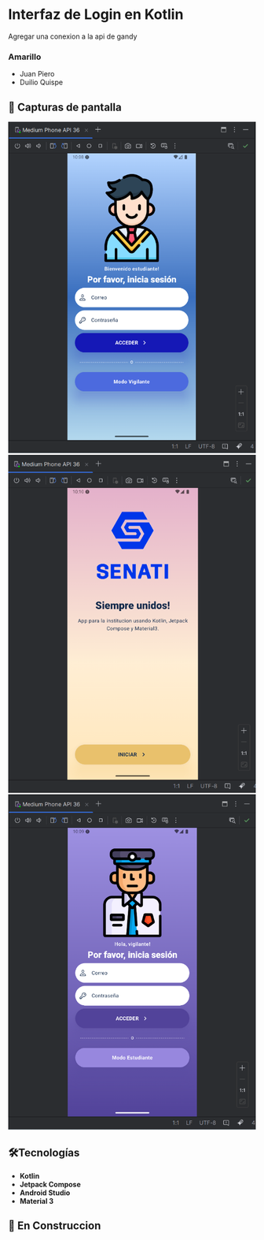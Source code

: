 # Interfaz de Login en Kotlin

Agregar una conexion a la api de gandy

### Amarillo
* Juan Piero
* Duilio Quispe

## 📱 Capturas de pantalla

![estudiante](https://raw.githubusercontent.com/juanitoeldesastre/LoginUI/main/captures/login_estudiante.PNG)
![welcome](https://raw.githubusercontent.com/juanitoeldesastre/LoginUI/main/captures/welcome.PNG)
![vigilante](https://raw.githubusercontent.com/juanitoeldesastre/LoginUI/main/captures/login_vigilante.PNG)

## 🛠️Tecnologías

- **Kotlin**
- **Jetpack Compose**
- **Android Studio**
- **Material 3**

## 🚧 En Construccion
